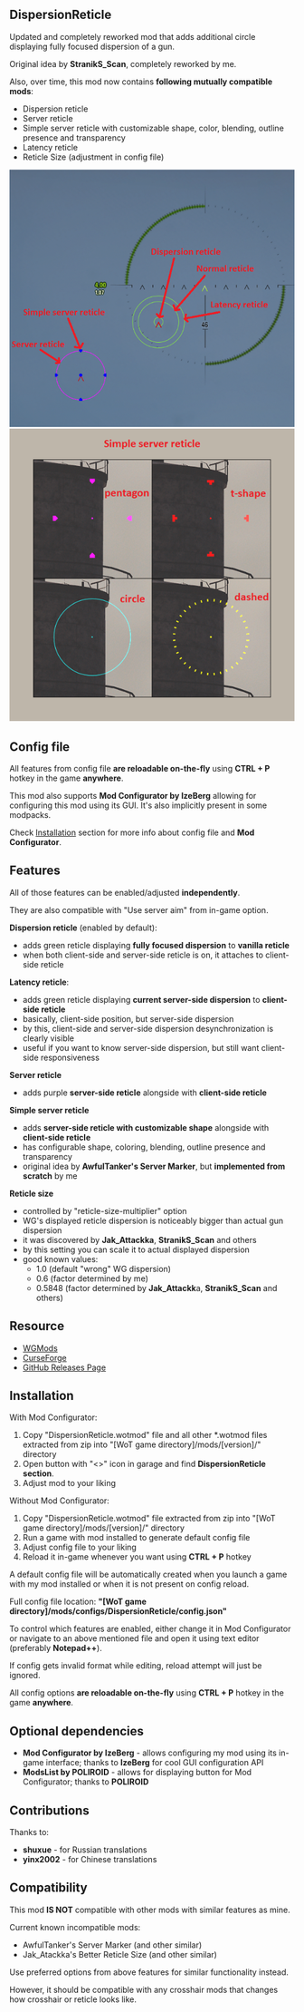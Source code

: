 ## DispersionReticle
Updated and completely reworked mod that adds additional circle displaying fully focused dispersion of a gun.

Original idea by **StranikS_Scan**, completely reworked by me.

Also, over time, this mod now contains **following mutually compatible mods**:
- Dispersion reticle
- Server reticle
- Simple server reticle with customizable shape, color, blending, outline presence and transparency
- Latency reticle
- Reticle Size (adjustment in config file)

![All presented reticles](images/all.png)
![Simple server reticle features](images/simple_server.png)

## Config file
All features from config file **are reloadable on-the-fly** using **CTRL + P** hotkey in the game **anywhere**.

This mod also supports **Mod Configurator by IzeBerg** allowing for configuring
this mod using its GUI.
It's also implicitly present in some modpacks. 

Check [Installation](#installation) section for more info
about config file and **Mod Configurator**.

## Features
All of those features can be enabled/adjusted **independently**.

They are also compatible with "Use server aim" from in-game option.

**Dispersion reticle** (enabled by default):
- adds green reticle displaying **fully focused dispersion** to **vanilla reticle**
- when both client-side and server-side reticle is on, it attaches to client-side reticle

**Latency reticle**:
- adds green reticle displaying **current server-side dispersion** to **client-side reticle**
- basically, client-side position, but server-side dispersion
- by this, client-side and server-side dispersion desynchronization is clearly visible
- useful if you want to know server-side dispersion, but still want client-side responsiveness

**Server reticle**
- adds purple **server-side reticle** alongside with **client-side reticle**

**Simple server reticle**
- adds **server-side reticle with customizable shape** alongside with **client-side reticle**
- has configurable shape, coloring, blending, outline presence and transparency
- original idea by **AwfulTanker's Server Marker**, but **implemented from scratch** by me

**Reticle size**
- controlled by "reticle-size-multiplier" option
- WG's displayed reticle dispersion is noticeably bigger than actual gun dispersion
- it was discovered by **Jak_Attackka**, **StranikS_Scan** and others
- by this setting you can scale it to actual displayed dispersion
- good known values:
    - 1.0 (default "wrong" WG dispersion)
    - 0.6 (factor determined by me)
    - 0.5848 (factor determined by **Jak_Attackk**a, **StranikS_Scan** and others)

## Resource
- [WGMods](https://wgmods.net/5251/)
- [CurseForge](https://www.curseforge.com/worldoftanks/wot-mods/dispersionreticle-reworked)
- [GitHub Releases Page](https://github.com/Pruszko/DispersionReticle/releases)

## Installation
With Mod Configurator:
1. Copy "DispersionReticle.wotmod" file and all other *.wotmod files extracted from zip into "[WoT game directory]/mods/[version]/" directory
2. Open button with "<>" icon in garage and find **DispersionReticle section**.
3. Adjust mod to your liking

Without Mod Configurator:
1. Copy "DispersionReticle.wotmod" file extracted from zip into "[WoT game directory]/mods/[version]/" directory
2. Run a game with mod installed to generate default config file
3. Adjust config file to your liking
4. Reload it in-game whenever you want using **CTRL + P** hotkey

A default config file will be automatically created when you launch a game
with my mod installed or when it is not present on config reload.

Full config file location: **"[WoT game directory]/mods/configs/DispersionReticle/config.json"**

To control which features are enabled, either change it in Mod Configurator 
or navigate to an above mentioned file
and open it using text editor (preferably **Notepad++**).

If config gets invalid format while editing, reload attempt will just be ignored.

All config options **are reloadable on-the-fly** using **CTRL + P** hotkey in the game **anywhere**.


## Optional dependencies
* **Mod Configurator by IzeBerg** - allows configuring my mod using its in-game interface;
  thanks to **IzeBerg** for cool GUI configuration API
* **ModsList by POLIROID** - allows for displaying button for Mod Configurator; thanks to **POLIROID**

## Contributions
Thanks to:
* **shuxue** - for Russian translations
* **yinx2002** - for Chinese translations

## Compatibility
This mod **IS NOT** compatible with other mods with similar features as mine.

Current known incompatible mods:
- AwfulTanker's Server Marker (and other similar)
- Jak_Atackka's Better Reticle Size (and other similar)

Use preferred options from above features for similar functionality instead.

However, it should be compatible with any crosshair mods that changes
how crosshair or reticle looks like.